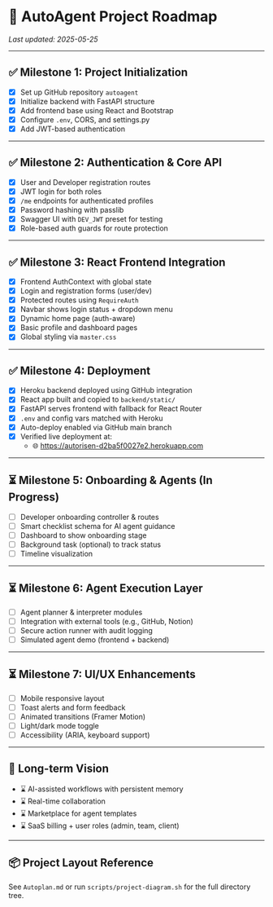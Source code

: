 # 📍 AutoAgent Project Roadmap

_Last updated: 2025-05-25_

---

## ✅ Milestone 1: Project Initialization

- [x] Set up GitHub repository `autoagent`
- [x] Initialize backend with FastAPI structure
- [x] Add frontend base using React and Bootstrap
- [x] Configure `.env`, CORS, and settings.py
- [x] Add JWT-based authentication

---

## ✅ Milestone 2: Authentication & Core API

- [x] User and Developer registration routes
- [x] JWT login for both roles
- [x] `/me` endpoints for authenticated profiles
- [x] Password hashing with passlib
- [x] Swagger UI with `DEV_JWT` preset for testing
- [x] Role-based auth guards for route protection

---

## ✅ Milestone 3: React Frontend Integration

- [x] Frontend AuthContext with global state
- [x] Login and registration forms (user/dev)
- [x] Protected routes using `RequireAuth`
- [x] Navbar shows login status + dropdown menu
- [x] Dynamic home page (auth-aware)
- [x] Basic profile and dashboard pages
- [x] Global styling via `master.css`

---

## ✅ Milestone 4: Deployment

- [x] Heroku backend deployed using GitHub integration
- [x] React app built and copied to `backend/static/`
- [x] FastAPI serves frontend with fallback for React Router
- [x] `.env` and config vars matched with Heroku
- [x] Auto-deploy enabled via GitHub main branch
- [x] Verified live deployment at:
  - 🌐 https://autorisen-d2ba5f0027e2.herokuapp.com

---

## ⏳ Milestone 5: Onboarding & Agents (In Progress)

- [ ] Developer onboarding controller & routes
- [ ] Smart checklist schema for AI agent guidance
- [ ] Dashboard to show onboarding stage
- [ ] Background task (optional) to track status
- [ ] Timeline visualization

---

## ⏳ Milestone 6: Agent Execution Layer

- [ ] Agent planner & interpreter modules
- [ ] Integration with external tools (e.g., GitHub, Notion)
- [ ] Secure action runner with audit logging
- [ ] Simulated agent demo (frontend + backend)

---

## ⏳ Milestone 7: UI/UX Enhancements

- [ ] Mobile responsive layout
- [ ] Toast alerts and form feedback
- [ ] Animated transitions (Framer Motion)
- [ ] Light/dark mode toggle
- [ ] Accessibility (ARIA, keyboard support)

---

## 🧠 Long-term Vision

- ⌛ AI-assisted workflows with persistent memory
- ⌛ Real-time collaboration
- ⌛ Marketplace for agent templates
- ⌛ SaaS billing + user roles (admin, team, client)

---

## 📦 Project Layout Reference

See `Autoplan.md` or run `scripts/project-diagram.sh` for the full directory tree.